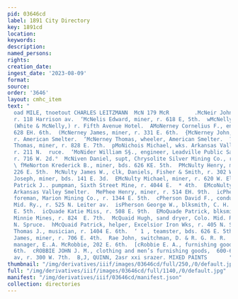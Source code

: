 ```yaml
---
pid: 03646cd
label: 1891 City Directory
key: 1891cd
location: 
keywords: 
description: 
named_persons: 
rights: 
creation_date: 
ingest_date: '2023-08-09'
format: 
source: 
order: '3646'
layout: cmhc_item
text: "                                                                               ee
  oad MILE, tnoetout CHARLES LEITZMANN  McN 179 McR        .McNeir John, teamster,
  r. 118 Harrison av.  ‘McNelis Edward, miner, r. 618 E, 5th.  wMcNelly James S.,
  (White & McNelly,) r. Fifth Avenue Hotel.  AMoNerney Cornelius F., engineer, r.
  628 EH. 6th.  (McNerney James, miner, r. 331 E. 6th.  {McNerney John, boarding,
  r. American Smelter.  ‘McNerney Thomas, wheeler, American Smelter.  ?MoNicholas
  Thomas, miner, r. 828 E. 7th.  pMoNichois Michael, wks. Arkansas Valley Smelter,
  r. 211 N.  ruce.  ‘MoNider William S§., engineer, Leadville Public Sampling  . Wks.,
  r. 716 W. 2d.°  McNiven Daniel, supt, Chrysolite Silver Mining Co., r. at mine.
  \ fMeNorton Krederick B., miner, bds. 626 KE. 5th.  PMcNulty Henry, miner, bds.
  226 E. 5th.  McNulty James W., clk, Daniels, Fisher & Smith, r. 302 W.  p 7th.  RMcNulty
  Joseph, miner, bds. 141 E. 3d.  EMcNulty Michael, miner, r. 620 W. Elm.  eMoNulty
  Patrick J.. pumpman, Sixth Street Mine, r. 4044 E.  * 4th.  EMcoNulty Thomas, wks.
  Arkansas Valley Smelter.  MePhee Henry, miner, r. 514 EH. 9th.  icPhee Silas A.,
  foreman, Marion Mining Co., r. 1344 E. 5th.  cPherson David F., conductor, Colo.
  Mid. Ry., r. 525 N. Leiter av.  isPherson George W., blksmith, C. H. Keyes, r. 208
  E. 5th.  icQuade Katie Miss, r. 508 E. 9th.  EMoQuade Patrick, blksmith, A. Y. and
  Minnie Mines, r. 824  E. 7th.  McQuaid Hugh, sand dryer, Colo. Mid. Ry., r. 405
  N. Spruce.  hMcQuaid Patrick, helper, Excelsior Iron Wks, r. 405 N. Spruce.  eQuaid
  Thomas J., musician, r. 1404 E. 6th.  ‘ 1 , teamster, bds. 626 E. 5th.  eQuilliam
  James, miner, r. 706 E. 4th.  Rae John, switchman, D. & R. G. R. R.  seRobbie D.,
  manager, E..A. McRobbie, 202 E. 6th.  [cRobbie E. A., furnishing goods, 202 KE.
  6th.  cROBBIE JOHN J. M., clothing and men’s furnishing goods,  600-602 Harrison
  av, r. 300 W. 7th.  B,J, QUINN, 2asr xxi srazer. MIXED PAINTS       "
thumbnail: "/img/derivatives/iiif/images/03646cd/full/250,/0/default.jpg"
full: "/img/derivatives/iiif/images/03646cd/full/1140,/0/default.jpg"
manifest: "/img/derivatives/iiif/03646cd/manifest.json"
collection: directories
---
```

